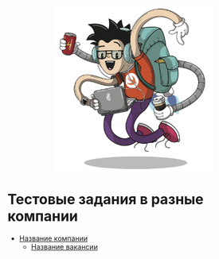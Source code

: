 <p align="center">
  <img src="./resources/wallpaper.png" width="320" align="middle">
</p>

# Тестовые задания в разные компании

* [Название компании](#)
  * [Название вакансии](./tasks/php-developer.md)
